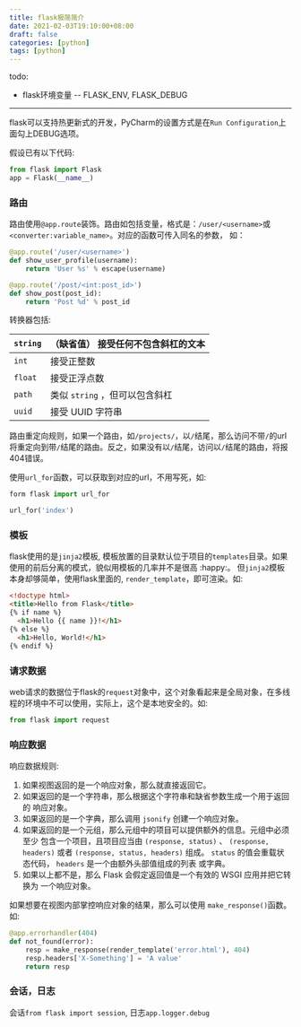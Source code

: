 ```yaml
---
title: flask极简简介
date: 2021-02-03T19:10:00+08:00
draft: false
categories: [python] 
tags: [python]
---
```

todo: 

- flask环境变量  -- FLASK_ENV, FLASK_DEBUG

----



flask可以支持热更新式的开发，PyCharm的设置方式是在`Run Configuration`上面勾上DEBUG选项。



假设已有以下代码:

```python
from flask import Flask
app = Flask(__name__)
```

### 路由

路由使用`@app.route`装饰。路由如包括变量，格式是：`/user/<username>`或`<converter:variable_name>`。对应的函数可传入同名的参数， 如：

```python
@app.route('/user/<username>')
def show_user_profile(username):
    return 'User %s' % escape(username)

@app.route('/post/<int:post_id>')
def show_post(post_id):
    return 'Post %d' % post_id
```

转换器包括:

| `string` | （缺省值） 接受任何不包含斜杠的文本 |
| -------- | ----------------------------------- |
| `int`    | 接受正整数                          |
| `float`  | 接受正浮点数                        |
| `path`   | 类似 `string` ，但可以包含斜杠      |
| `uuid`   | 接受 UUID 字符串                    |

路由重定向规则，如果一个路由，如`/projects/`，以`/`结尾，那么访问不带`/`的url将重定向到带`/`结尾的路由。反之，如果没有以`/`结尾，访问以`/`结尾的路由，将报404错误。

使用`url_for`函数，可以获取到对应的url，不用写死，如:

```python
form flask import url_for

url_for('index')
```



### 模板

flask使用的是`jinja2`模板, 模板放置的目录默认位于项目的`templates`目录。如果使用的前后分离的模式，貌似用模板的几率并不是很高 :happy:。 但`jinja2`模板本身却够简单，使用flask里面的, `render_template`，即可渲染。如:

```html
<!doctype html>
<title>Hello from Flask</title>
{% if name %}
  <h1>Hello {{ name }}!</h1>
{% else %}
  <h1>Hello, World!</h1>
{% endif %}
```



### 请求数据

web请求的数据位于flask的`request`对象中，这个对象看起来是全局对象，在多线程的环境中不可以使用，实际上，这个是本地安全的。如:

```python
from flask import request
```



### 响应数据

响应数据规则:

1. 如果视图返回的是一个响应对象，那么就直接返回它。
2. 如果返回的是一个字符串，那么根据这个字符串和缺省参数生成一个用于返回的 响应对象。
3. 如果返回的是一个字典，那么调用 `jsonify` 创建一个响应对象。
4. 如果返回的是一个元组，那么元组中的项目可以提供额外的信息。元组中必须至少 包含一个项目，且项目应当由 `(response, status)` 、 `(response, headers)` 或者 `(response, status, headers)` 组成。 `status` 的值会重载状态代码， `headers` 是一个由额外头部值组成的列表 或字典。
5. 如果以上都不是，那么 Flask 会假定返回值是一个有效的 WSGI 应用并把它转换为 一个响应对象。

如果想要在视图内部掌控响应对象的结果，那么可以使用 `make_response()`函数。如:

```python
@app.errorhandler(404)
def not_found(error):
    resp = make_response(render_template('error.html'), 404)
    resp.headers['X-Something'] = 'A value'
    return resp
```

### 会话，日志

会话`from flask import session`, 日志`app.logger.debug`

